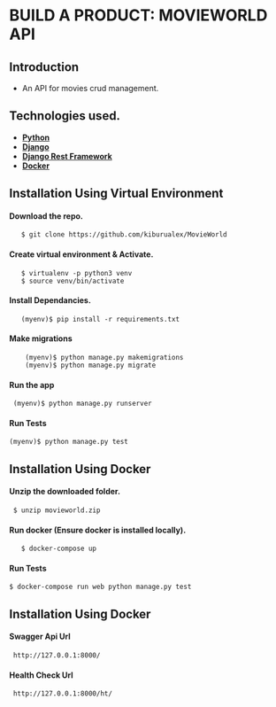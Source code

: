 # BUILD A PRODUCT: MOVIEWORLD API
## Introduction
* An API for movies crud management.

## Technologies used.
* **[Python](https://www.python.org/downloads/)**
* **[Django](https://www.django-rest-framework.org/)**
* **[Django Rest Framework](https://www.django-rest-framework.org/)** 
* **[Docker](https://www.docker.com/)**


## Installation Using Virtual Environment

 #### **Download the repo.**
 ```
    $ git clone https://github.com/kiburualex/MovieWorld
```
 #### **Create virtual environment & Activate.**
 ```
    $ virtualenv -p python3 venv 
    $ source venv/bin/activate
```
 #### **Install Dependancies.**
 ```
    (myenv)$ pip install -r requirements.txt
```
  #### **Make migrations**
```
    (myenv)$ python manage.py makemigrations
    (myenv)$ python manage.py migrate
```
#### **Run the app**
   ```
    (myenv)$ python manage.py runserver
```
#### **Run Tests**
  ```
  (myenv)$ python manage.py test
```


## Installation Using Docker

 #### **Unzip the downloaded folder.**
   ```
    $ unzip movieworld.zip
  ```
 #### **Run docker (Ensure docker is installed locally).**
 ```
    $ docker-compose up
```
#### **Run Tests**
  ```
  $ docker-compose run web python manage.py test
```
  ## Installation Using Docker
  #### **Swagger Api Url**
 ```
  http://127.0.0.1:8000/
  ```
   #### **Health Check Url**
 ```
  http://127.0.0.1:8000/ht/
  ```
